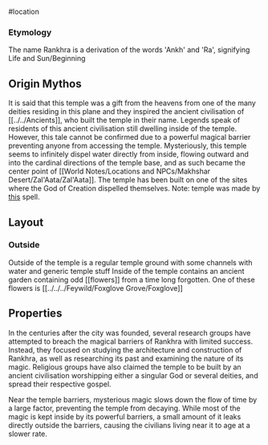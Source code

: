 #location 

### Etymology
The name Rankhra is a derivation of the words 'Ankh' and 'Ra', signifying Life and Sun/Beginning
## Origin Mythos
 It is said that this temple was a gift from the heavens from one of the many deities residing in this plane and they inspired the ancient civilisation of [[../../Ancients]], who built the temple in their name. Legends speak of residents of this ancient civilisation still dwelling inside of the temple. However, this tale cannot be confirmed due to a powerful magical barrier preventing anyone from accessing the temple.
 Mysteriously, this temple seems to infinitely dispel water directly from inside, flowing outward and into the cardinal directions of the temple base, and as such became the center point of [[World Notes/Locations and NPCs/Makhshar Desert/Zal'Aata/Zal'Aata]].
The temple has been built on one of the sites where the God of Creation dispelled themselves.
Note: temple was made by [this](http://dnd5e.wikidot.com/spell:temple-of-the-gods) spell.

## Layout
### Outside
Outside of the temple is a regular temple ground with some channels with water and generic temple stuff
Inside of the temple contains an ancient garden containing odd [[flowers]] from a time long forgotten. One of these flowers is [[../../../Feywild/Foxglove Grove/Foxglove]]
## Properties
In the centuries after the city was founded, several research groups have attempted to breach the magical barriers of Rankhra with limited success. Instead, they focused on studying the architecture and construction of Rankhra, as well as researching its past and examining the nature of its magic. Religious groups have also claimed the temple to be built by an ancient civilisation worshipping either a singular God or several deities, and spread their respective gospel.

Near the temple barriers, mysterious magic slows down the flow of time by a large factor, preventing the temple from decaying. While most of the magic is kept inside by its powerful barriers, a small amount of it leaks directly outside the barriers, causing the civilians living near it to age at a slower rate.